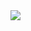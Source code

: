 <div>
  <a href = 'https://github.com/felipesveiga'>
  <img src = 'https://github-readme-stats.vercel.app/api?username=felipesveiga&show_icons=true&theme=radical'>
  
  </div>
  
